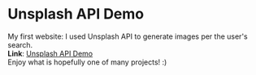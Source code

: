 # Unsplash API Demo

My first website: I used Unsplash API to generate images per the user's search.  
**Link**: [Unsplash API Demo](https://simon-k13.github.io/Unsplash-API-Demo/)  
Enjoy what is hopefully one of many projects! :)
